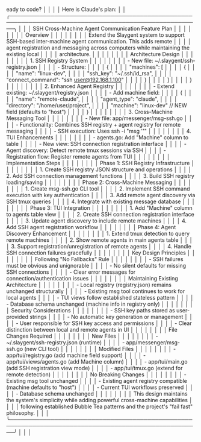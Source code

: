 eady to code?                                                                                          │
│                                                                                                         │
│ Here is Claude's plan:                                                                                  │
│ ╭─────────────────────────────────────────────────────────────────────────────────────────────────────╮ │
│ │ SSH Cross-Machine Agent Communication Feature Plan                                                  │ │
│ │                                                                                                     │ │
│ │ Overview                                                                                            │ │
│ │                                                                                                     │ │
│ │ Extend the Slaygent system to support SSH-based inter-machine agent communication. This adds remote │ │
│ │  agent registration and messaging across computers while maintaining the existing local             │ │
│ │ architecture.                                                                                       │ │
│ │                                                                                                     │ │
│ │ Architecture Design                                                                                 │ │
│ │                                                                                                     │ │
│ │ 1. SSH Registry System                                                                              │ │
│ │                                                                                                     │ │
│ │ - New file: ~/.slaygent/ssh-registry.json                                                           │ │
│ │ - Structure:                                                                                        │ │
│ │ {                                                                                                   │ │
│ │   "machines": [                                                                                     │ │
│ │     {                                                                                               │ │
│ │       "name": "linux-dev",                                                                          │ │
│ │       "ssh_key": "~/.ssh/id_rsa",                                                                   │ │
│ │       "connect_command": "ssh user@192.168.1.100"                                                   │ │
│ │     }                                                                                               │ │
│ │   ]                                                                                                 │ │
│ │ }                                                                                                   │ │
│ │                                                                                                     │ │
│ │ 2. Enhanced Agent Registry                                                                          │ │
│ │                                                                                                     │ │
│ │ - Extend existing: ~/.slaygent/registry.json                                                        │ │
│ │ - Add machine field:                                                                                │ │
│ │ {                                                                                                   │ │
│ │   "name": "remote-claude",                                                                          │ │
│ │   "agent_type": "claude",                                                                           │ │
│ │   "directory": "/home/user/project",                                                                │ │
│ │   "machine": "linux-dev"  // NEW field (defaults to "host")                                         │ │
│ │ }                                                                                                   │ │
│ │                                                                                                     │ │
│ │ 3. Cross-Machine Messaging Tool                                                                     │ │
│ │                                                                                                     │ │
│ │ - New file: app/messenger/msg-ssh.go                                                                │ │
│ │ - Functionality: Combines SSH registry + agent registry for remote messaging                        │ │
│ │ - SSH execution: Uses ssh -i <key> <machine> "msg <agent> '<message>'"                              │ │
│ │                                                                                                     │ │
│ │ 4. TUI Enhancements                                                                                 │ │
│ │                                                                                                     │ │
│ │ - agents.go: Add "Machine" column to table                                                          │ │
│ │ - New view: SSH connection registration interface                                                   │ │
│ │ - Agent discovery: Detect remote tmux sessions via SSH                                              │ │
│ │ - Registration flow: Register remote agents from TUI                                                │ │
│ │                                                                                                     │ │
│ │ Implementation Steps                                                                                │ │
│ │                                                                                                     │ │
│ │ Phase 1: SSH Registry Infrastructure                                                                │ │
│ │                                                                                                     │ │
│ │ 1. Create SSH registry JSON structure and operations                                                │ │
│ │ 2. Add SSH connection management functions                                                          │ │
│ │ 3. Build SSH registry loading/saving                                                                │ │
│ │                                                                                                     │ │
│ │ Phase 2: Cross-Machine Messaging                                                                    │ │
│ │                                                                                                     │ │
│ │ 1. Create msg-ssh.go CLI tool                                                                       │ │
│ │ 2. Implement SSH command execution with key authentication                                          │ │
│ │ 3. Add remote agent discovery via SSH tmux queries                                                  │ │
│ │ 4. Integrate with existing message database                                                         │ │
│ │                                                                                                     │ │
│ │ Phase 3: TUI Integration                                                                            │ │
│ │                                                                                                     │ │
│ │ 1. Add "Machine" column to agents table view                                                        │ │
│ │ 2. Create SSH connection registration interface                                                     │ │
│ │ 3. Update agent discovery to include remote machines                                                │ │
│ │ 4. Add SSH agent registration workflow                                                              │ │
│ │                                                                                                     │ │
│ │ Phase 4: Agent Discovery Enhancement                                                                │ │
│ │                                                                                                     │ │
│ │ 1. Extend tmux detection to query remote machines                                                   │ │
│ │ 2. Show remote agents in main agents table                                                          │ │
│ │ 3. Support registration/unregistration of remote agents                                             │ │
│ │ 4. Handle SSH connection failures gracefully                                                        │ │
│ │                                                                                                     │ │
│ │ Key Design Principles                                                                               │ │
│ │                                                                                                     │ │
│ │ Following "No Fallbacks" Rule                                                                       │ │
│ │                                                                                                     │ │
│ │ - SSH failures must be obvious and unignorable                                                      │ │
│ │ - No silent defaults for missing SSH connections                                                    │ │
│ │ - Clear error messages for connection/authentication issues                                         │ │
│ │                                                                                                     │ │
│ │ Maintaining Existing Architecture                                                                   │ │
│ │                                                                                                     │ │
│ │ - Local registry (registry.json) remains unchanged structurally                                     │ │
│ │ - Existing msg tool continues to work for local agents                                              │ │
│ │ - TUI views follow established stateless pattern                                                    │ │
│ │ - Database schema unchanged (machine info in registry only)                                         │ │
│ │                                                                                                     │ │
│ │ Security Considerations                                                                             │ │
│ │                                                                                                     │ │
│ │ - SSH key paths stored as user-provided strings                                                     │ │
│ │ - No automatic key generation or management                                                         │ │
│ │ - User responsible for SSH key access and permissions                                               │ │
│ │ - Clear distinction between local and remote agents in UI                                           │ │
│ │                                                                                                     │ │
│ │ File Changes Required                                                                               │ │
│ │                                                                                                     │ │
│ │ New Files                                                                                           │ │
│ │                                                                                                     │ │
│ │ - ~/.slaygent/ssh-registry.json (runtime)                                                           │ │
│ │ - app/messenger/msg-ssh.go (new CLI tool)                                                           │ │
│ │                                                                                                     │ │
│ │ Modified Files                                                                                      │ │
│ │                                                                                                     │ │
│ │ - app/tui/registry.go (add machine field support)                                                   │ │
│ │ - app/tui/views/agents.go (add Machine column)                                                      │ │
│ │ - app/tui/main.go (add SSH registration view mode)                                                  │ │
│ │ - app/tui/tmux.go (extend for remote detection)                                                     │ │
│ │                                                                                                     │ │
│ │ No Breaking Changes                                                                                 │ │
│ │                                                                                                     │ │
│ │ - Existing msg tool unchanged                                                                       │ │
│ │ - Existing agent registry compatible (machine defaults to "host")                                   │ │
│ │ - Current TUI workflows preserved                                                                   │ │
│ │ - Database schema unchanged                                                                         │ │
│ │                                                                                                     │ │
│ │ This design maintains the system's simplicity while adding powerful cross-machine capabilities      │ │
│ │ following established Bubble Tea patterns and the project's "fail fast" philosophy.                 │ │
│ ╰─────────────────────────────────────────────────────────────────────────────────────────────────────╯ │
│                                                                                                         │
